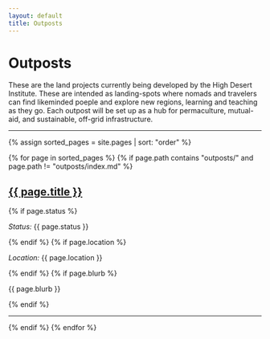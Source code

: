 ```yaml
---
layout: default
title: Outposts
---
```


# Outposts

These are the land projects currently being developed by the High Desert Institute. These are intended as landing-spots where nomads and travelers can find likeminded poeple and explore new regions, learning and teaching as they go. Each outpost will be set up as a hub for permaculture, mutual-aid, and sustainable, off-grid infrastructure. 

***

{% assign sorted_pages = site.pages | sort: "order" %}

{% for page in sorted_pages %}
  {% if page.path contains "outposts/" and page.path != "outposts/index.md" %}
    <h2><a href="{{ page.url }}">{{ page.title }}</a></h2>
    {% if page.status %}<p><em>Status:</em> {{ page.status }}</p>{% endif %}
    {% if page.location %}<p><em>Location:</em> {{ page.location }}</p>{% endif %}
    {% if page.blurb %}<p>{{ page.blurb }}</p>{% endif %}
    <hr>
  {% endif %}
{% endfor %}

